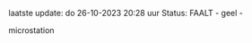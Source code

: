 laatste update: 
do 26-10-2023 20:28   uur 
Status: FAALT - geel - 
<div class="service Y">microstation</div>